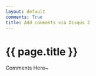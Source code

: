 ```yaml
---
layout: default
comments: True
title: Add comments via Disqus 2
---
```

# {{ page.title }}

Comments Here~